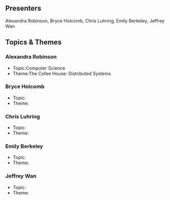 ## Presenters

Alexandra Robinson, Bryce Holcomb, Chris Luhring, Emily Berkeley, Jeffrey Wan

## Topics & Themes

### Alexandra Robinson

* Topic:Computer Science
* Theme:The Cofee House: Distributed Systems

### Bryce Holcomb

* Topic:
* Theme:

### Chris Luhring

* Topic:
* Theme:

### Emily Berkeley

* Topic:
* Theme:

### Jeffrey Wan

* Topic:
* Theme:
